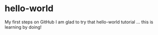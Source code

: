 # hello-world
My first steps on GitHub
I am glad to try that hello-world tutorial ... this is learning by doing!
